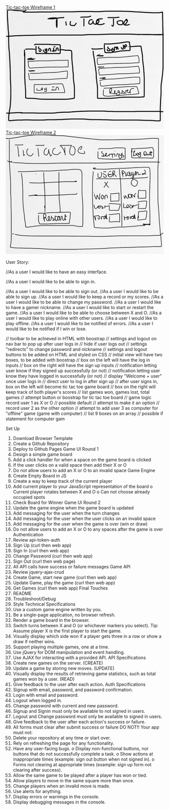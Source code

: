 [Tic-tac-toe Wireframe 1](./TicTacToePg1.jpeg) ![Tic-tac-toe Wireframe 1](./TicTacToePg1.jpeg)
[Tic-tac-toe Wireframe 2](./TicTacToen2.jpeg) ![Tic-tac-toe Wireframe 2](./TicTacToen2.jpeg)


User Story:

//As a user I would like to have an easy interface.

//As a user I would like to be able to sign in.

//As a user I would like to be able to sign out.
//As a user I would like to be able to sign up.
//As a user I would like to keep a record or my scores.
//As a user I would like to be able to change my password.
//As a user I would like to have a gamer nickname.
//As a user I would like to start or restart the game.
//As a user I would like to be able to choose between X and O.
//As a user I would like to play online with other users.
//As a user I would like to play offline.
//As a user I would like to be notified of errors.
//As a user I would like to be notified if I win or lose.

// toolbar to be achieved in HTML with boostrap
// settings and logout on nav bar to pop up after user logs in
// hide if user logs out
// settings "redirects" to change password and nickname
// settings and logout buttons to be added on HTML and styled on CSS
// initial view will have two boxes, to be added with boostrap
// box on the left will have the log in inputs
// box on the right will have the sign up inputs
// notification letting user know if they signed up successfully (or not)
// notification letting user know they have logged in successfully (or not)
// display "Welcome + user" once user logs in
// direct user to log in after sign up
// after user signs in, box on the left will become tic tac toe game board
// box on the right will keep track of both player's scores
// list games won, games lost, total games
// attempt button or boostrap for tic tac toe board
// game logic record user 1 as X or O
// possible default
// attempt to make it an option
// record user 2 as the other option
//  attempt to add user 3 as computer for "offline" game (game with computer)
// list 9 boxes on an array
// possible if statement for computer gam


Set Up
1.	 Download Browser Template
2.	 Create a Github Repository
3.	 Deploy to Github Pages
Game UI Round 1
1.	 Design a simple game board
2.	 Add a click handler for when a space on the game board is clicked
3.	 If the user clicks on a valid space then add their X or O
4.	 Do not allow users to add an X or O to an invalid space
Game Engine
1.	 Create Empty Board in JS
2.	 Create a way to keep track of the current player
3.	 Add current player to your JavaScript representation of the board
o	 Current player rotates between X and O
o	 Can not choose already occupied spots
4.	 Check Board for Winner
Game UI Round 2
1.	 Update the game engine when the game board is updated
2.	 Add messaging for the user when the turn changes
3.	 Add messaging for the user when the user clicks on an invalid space
4.	 Add messaging for the user when the game is over (win or draw)
5.	 Do not allow users to add an X or O to any spaces after the game is over
Authentication
1.	 Review api-token-auth
2.	 Sign Up (curl then web app)
3.	 Sign In (curl then web app)
4.	 Change Password (curl then web app)
5.	 Sign Out (curl then web page)
6.	 All API calls have success or failure messages
Game API
1.	 Review jquery-ajax-crud
2.	 Create Game, start new game (curl then web app)
3.	 Update Game, play the game (curl then web app)
4.	 Get Games (curl then web app)
Final Touches
1.	 README
2.	 Troubleshoot/Debug
3.	 Style
Technical Specifications
1.	 Use a custom game engine written by you.
2.	 Be a single-page application, no browser refresh.
3.	 Render a game board in the browser.
4.	 Switch turns between X and O (or whichever markers you select). Tip: Assume player X is the first player to start the game.
5.	 Visually display which side won if a player gets three in a row or show a draw if neither wins.
6.	 Support playing multiple games, one at a time.
7.	 Use jQuery for DOM manipulation and event handling.
8.	 Use AJAX for interacting with a provided API.
API Specifications
1.	 Create new games on the server. (CREATE)
2.	 Update a game by storing new moves. (UPDATE)
3.	 Visually display the results of retrieving game statistics, such as total games won by a user. (READ)
4.	 Give feedback to the user after each action.
Auth Specifications
1.	 Signup with email, password, and password confirmation.
2.	 Login with email and password.
3.	 Logout when logged in.
4.	 Change password with current and new password.
5.	 Signup and Signin must only be available to not signed in users.
6.	 Logout and Change password must only be available to signed in users.
7.	 Give feedback to the user after each action's success or failure.
8.	 All forms must clear after submit success or failure
DO NOT!!
Your app must not:
1.	 Delete your repository at any time or start over.
2.	 Rely on refreshing the page for any functionality.
3.	 Have any user-facing bugs.
o	 Display non-functional buttons, nor buttons that do not successfully complete a task.
o	 Show actions at inappropriate times (example: sign out button when not signed in).
o	 Forms not clearing at appropriate times (example: sign up form not clearing after success).
4.	 Allow the same game to be played after a player has won or tied.
5.	 Allow players to move in the same square more than once.
6.	 Change players when an invalid move is made.
7.	 Use alerts for anything.
8.	 Display errors or warnings in the console.
9.	 Display debugging messages in the console.

